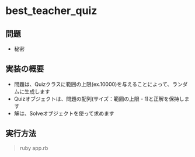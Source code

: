 best_teacher_quiz
======================

## 問題

* 秘密

## 実装の概要

* 問題は、Quizクラスに範囲の上限(ex.10000)を与えることによって、ランダムに生成します
* Quizオブジェクトは、問題の配列(サイズ：範囲の上限 - 1)と正解を保持します
* 解は、Solveオブジェクトを使って求めます

## 実行方法

> ruby app.rb

